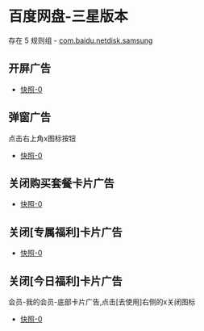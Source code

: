 # 百度网盘-三星版本

存在 5 规则组 - [com.baidu.netdisk.samsung](/src/apps/com.baidu.netdisk.samsung.ts)

## 开屏广告

- [快照-0](https://gkd-kit.gitee.io/import/12738323)

## 弹窗广告

点击右上角x图标按钮

- [快照-0](https://gkd-kit.gitee.io/import/12738331)

## 关闭购买套餐卡片广告

- [快照-0](https://gkd-kit.gitee.io/import/12738388)

## 关闭[专属福利]卡片广告

- [快照-0](https://gkd-kit.gitee.io/import/12738404)

## 关闭[今日福利]卡片广告

会员-我的会员-底部卡片广告,点击[去使用]右侧的x关闭图标

- [快照-0](https://gkd-kit.gitee.io/import/12738449)
